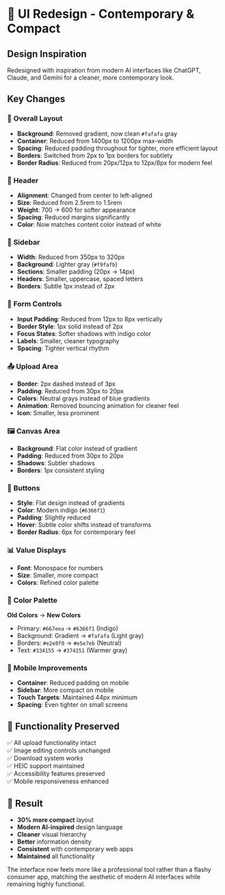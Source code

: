 # 🎨 UI Redesign - Contemporary & Compact

## Design Inspiration
Redesigned with inspiration from modern AI interfaces like ChatGPT, Claude, and Gemini for a cleaner, more contemporary look.

## Key Changes

### 🎯 **Overall Layout**
- **Background**: Removed gradient, now clean `#fafafa` gray
- **Container**: Reduced from 1400px to 1200px max-width
- **Spacing**: Reduced padding throughout for tighter, more efficient layout
- **Borders**: Switched from 2px to 1px borders for subtlety
- **Border Radius**: Reduced from 20px/12px to 12px/8px for modern feel

### 📱 **Header**
- **Alignment**: Changed from center to left-aligned
- **Size**: Reduced from 2.5rem to 1.5rem
- **Weight**: 700 → 600 for softer appearance
- **Spacing**: Reduced margins significantly
- **Color**: Now matches content color instead of white

### 🎨 **Sidebar**
- **Width**: Reduced from 350px to 320px
- **Background**: Lighter gray (`#f9fafb`)
- **Sections**: Smaller padding (20px → 14px)
- **Headers**: Smaller, uppercase, spaced letters
- **Borders**: Subtle 1px instead of 2px

### 📝 **Form Controls**
- **Input Padding**: Reduced from 12px to 8px vertically
- **Border Style**: 1px solid instead of 2px
- **Focus States**: Softer shadows with indigo color
- **Labels**: Smaller, cleaner typography
- **Spacing**: Tighter vertical rhythm

### 📤 **Upload Area**
- **Border**: 2px dashed instead of 3px
- **Padding**: Reduced from 30px to 20px
- **Colors**: Neutral grays instead of blue gradients
- **Animation**: Removed bouncing animation for cleaner feel
- **Icon**: Smaller, less prominent

### 🖼️ **Canvas Area**
- **Background**: Flat color instead of gradient
- **Padding**: Reduced from 30px to 20px
- **Shadows**: Subtler shadows
- **Borders**: 1px consistent styling

### 🔘 **Buttons**
- **Style**: Flat design instead of gradients
- **Color**: Modern indigo (`#6366f1`)
- **Padding**: Slightly reduced
- **Hover**: Subtle color shifts instead of transforms
- **Border Radius**: 6px for contemporary feel

### 📊 **Value Displays**
- **Font**: Monospace for numbers
- **Size**: Smaller, more compact
- **Colors**: Refined color palette

### 🎨 **Color Palette**
**Old Colors** → **New Colors**
- Primary: `#667eea` → `#6366f1` (Indigo)
- Background: Gradient → `#fafafa` (Light gray)
- Borders: `#e2e8f0` → `#e5e7eb` (Neutral)
- Text: `#334155` → `#374151` (Warmer gray)

### 📱 **Mobile Improvements**
- **Container**: Reduced padding on mobile
- **Sidebar**: More compact on mobile
- **Touch Targets**: Maintained 44px minimum
- **Spacing**: Even tighter on small screens

## 🔧 **Functionality Preserved**
✅ All upload functionality intact  
✅ Image editing controls unchanged  
✅ Download system works  
✅ HEIC support maintained  
✅ Accessibility features preserved  
✅ Mobile responsiveness enhanced  

## 🎯 **Result**
- **30% more compact** layout
- **Modern AI-inspired** design language
- **Cleaner** visual hierarchy
- **Better** information density
- **Consistent** with contemporary web apps
- **Maintained** all functionality

The interface now feels more like a professional tool rather than a flashy consumer app, matching the aesthetic of modern AI interfaces while remaining highly functional.
